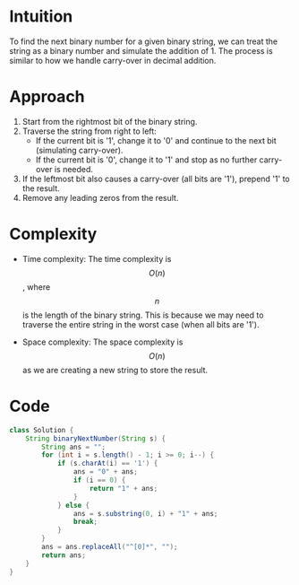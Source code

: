 # Intuition
To find the next binary number for a given binary string, we can treat the string as a binary number and simulate the addition of 1. The process is similar to how we handle carry-over in decimal addition.

# Approach
1. Start from the rightmost bit of the binary string.
2. Traverse the string from right to left:
   - If the current bit is '1', change it to '0' and continue to the next bit (simulating carry-over).
   - If the current bit is '0', change it to '1' and stop as no further carry-over is needed.
3. If the leftmost bit also causes a carry-over (all bits are '1'), prepend '1' to the result.
4. Remove any leading zeros from the result.

# Complexity
- Time complexity:
The time complexity is $$O(n)$$, where $$n$$ is the length of the binary string. This is because we may need to traverse the entire string in the worst case (when all bits are '1').

- Space complexity:
The space complexity is $$O(n)$$ as we are creating a new string to store the result.

# Code
```java
class Solution {
    String binaryNextNumber(String s) {
        String ans = "";
        for (int i = s.length() - 1; i >= 0; i--) {
            if (s.charAt(i) == '1') {
                ans = "0" + ans;
                if (i == 0) {
                    return "1" + ans;
                }
            } else {
                ans = s.substring(0, i) + "1" + ans;
                break;
            }
        }
        ans = ans.replaceAll("^[0]*", "");
        return ans;
    }
}
